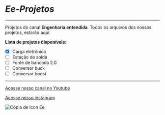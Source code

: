 # _*Ee-Projetos*_
---
 Projetos do canal **Engenharia entendida**. Todos os arquivos dos nossos projetos, estarão aqui.
 
 **Lista de projetos disponíveis:**
 - [x] Carga eletrônica
 - [ ] Estação de solda
 - [ ] Fonte de bancada 2.0
 - [ ] Conversor buck
 - [ ] Conversor boost
 
---
[Acesse nosso canal no Youtube](https://www.youtube.com/channel/UCo7owkh5gzRegCj2A4SXLNw)

[Acesse nosso instagram](https://www.instagram.com/engenhariaentendida/)

![Cópia de Icon Ee](https://user-images.githubusercontent.com/68485673/131291069-07fb34bd-2d43-48b0-824d-9d7db9af1200.png)


